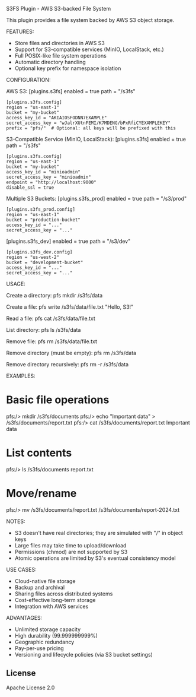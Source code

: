 S3FS Plugin - AWS S3-backed File System

This plugin provides a file system backed by AWS S3 object storage.

FEATURES:
  - Store files and directories in AWS S3
  - Support for S3-compatible services (MinIO, LocalStack, etc.)
  - Full POSIX-like file system operations
  - Automatic directory handling
  - Optional key prefix for namespace isolation

CONFIGURATION:

  AWS S3:
  [plugins.s3fs]
  enabled = true
  path = "/s3fs"

    [plugins.s3fs.config]
    region = "us-east-1"
    bucket = "my-bucket"
    access_key_id = "AKIAIOSFODNN7EXAMPLE"
    secret_access_key = "wJalrXUtnFEMI/K7MDENG/bPxRfiCYEXAMPLEKEY"
    prefix = "pfs/"  # Optional: all keys will be prefixed with this

  S3-Compatible Service (MinIO, LocalStack):
  [plugins.s3fs]
  enabled = true
  path = "/s3fs"

    [plugins.s3fs.config]
    region = "us-east-1"
    bucket = "my-bucket"
    access_key_id = "minioadmin"
    secret_access_key = "minioadmin"
    endpoint = "http://localhost:9000"
    disable_ssl = true

  Multiple S3 Buckets:
  [plugins.s3fs_prod]
  enabled = true
  path = "/s3/prod"

    [plugins.s3fs_prod.config]
    region = "us-east-1"
    bucket = "production-bucket"
    access_key_id = "..."
    secret_access_key = "..."

  [plugins.s3fs_dev]
  enabled = true
  path = "/s3/dev"

    [plugins.s3fs_dev.config]
    region = "us-west-2"
    bucket = "development-bucket"
    access_key_id = "..."
    secret_access_key = "..."

USAGE:

  Create a directory:
    pfs mkdir /s3fs/data

  Create a file:
    pfs write /s3fs/data/file.txt "Hello, S3!"

  Read a file:
    pfs cat /s3fs/data/file.txt

  List directory:
    pfs ls /s3fs/data

  Remove file:
    pfs rm /s3fs/data/file.txt

  Remove directory (must be empty):
    pfs rm /s3fs/data

  Remove directory recursively:
    pfs rm -r /s3fs/data

EXAMPLES:

  # Basic file operations
  pfs:/> mkdir /s3fs/documents
  pfs:/> echo "Important data" > /s3fs/documents/report.txt
  pfs:/> cat /s3fs/documents/report.txt
  Important data

  # List contents
  pfs:/> ls /s3fs/documents
  report.txt

  # Move/rename
  pfs:/> mv /s3fs/documents/report.txt /s3fs/documents/report-2024.txt

NOTES:
  - S3 doesn't have real directories; they are simulated with "/" in object keys
  - Large files may take time to upload/download
  - Permissions (chmod) are not supported by S3
  - Atomic operations are limited by S3's eventual consistency model

USE CASES:
  - Cloud-native file storage
  - Backup and archival
  - Sharing files across distributed systems
  - Cost-effective long-term storage
  - Integration with AWS services

ADVANTAGES:
  - Unlimited storage capacity
  - High durability (99.999999999%)
  - Geographic redundancy
  - Pay-per-use pricing
  - Versioning and lifecycle policies (via S3 bucket settings)

## License

Apache License 2.0
